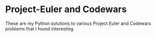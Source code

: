 # Project-Euler and Codewars
These are my Python solutions to various Project Euler and Codewars problems that I found interesting.
